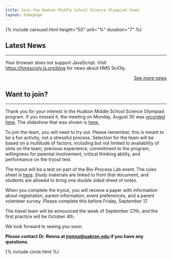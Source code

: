 ```yaml
---
title: Join the Hudson Middle School Science Olympiad team!
layout: homepage
---
```

 {% include carousel.html height="50" unit="%" duration="7" %}


<h2>Latest News</h2>
<hr />
<script src="//rss.bloople.net/?url=https%3A%2F%2Fhmsscioly.js.org%2Ffeed.xml&detail=25&limit=2&showtitle=false&type=js"></script>
<noscript>
<p>Your browser does not support JavaScript. Visit <a href="https://hmsscioly.js.org/blog">https://hmsscioly.js.org/blog</a> for news about HMS SciOly.</p>
</noscript>
<p style="text-align: right;"><a href="https://hmsscioly.js.org/blog"> See more news </a></p>

<h2>Want to join?</h2>
<hr />
<p>Thank you for your interest in the Hudson Middle School Science Olympiad program. If you missed it, the meeting on Monday, August 30 was <a href="https://drive.google.com/file/d/1pdODzjPgglT7pECEHtgrDhhHI1rYG24I/view" target="_blank">recorded here</a>. The slideshow that was shown is <a href="/uploads/2021-22_Intro.pdf" target="_blank">here.</a></p>
<p>To join the team, you will need to try out. Please remember, this is meant to be a fun activity, not a stressful process.  Selection for the team will be based on a multitude of factors, including but not limited to availability of slots on the team, previous experience, commitment to the program, willingness for parental involvement, critical thinking ability, and performance on the tryout test.</p>
<p>The tryout will be a test on part of the Bio-Process Lab event. The rules sheet is <a href="/uploads/BioProcess-rules.pdf" target="blank">here</a>. Study materials are linked to from that document, and students are allowed to bring one double sided sheet of notes.</p>
<p>When you complete the tryout, you will recieve a paper with information about registration, parent information, event preferences, and a parent volenteer survey. Please complete this before Friday, September 17.</p>
<p>The travel team will be announced the week of September 27th, and the first practice will be October 4th.</p>
<p>We look forward to seeing you soon.</p>
<p><strong>Please contact Dr. Renna at <a href="mailto:jrenna@uakron.edu">jrenna@uakron.edu</a> if you have any questions.</strong></p>
{% include circle.html %}